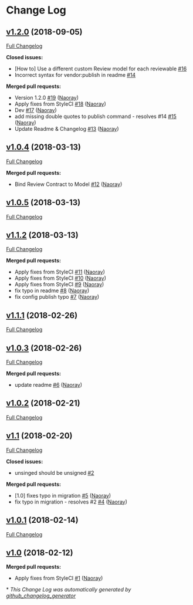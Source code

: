 # Change Log

## [v1.2.0](https://github.com/naoray/laravel-reviewable/tree/v1.2.0) (2018-09-05)
[Full Changelog](https://github.com/naoray/laravel-reviewable/compare/v1.0.4...v1.2.0)

**Closed issues:**

- \[How to\] Use a different custom Review model for each reviewable [\#16](https://github.com/Naoray/laravel-reviewable/issues/16)
- Incorrect syntax for vendor:publish in readme [\#14](https://github.com/Naoray/laravel-reviewable/issues/14)

**Merged pull requests:**

- Version 1.2.0 [\#19](https://github.com/Naoray/laravel-reviewable/pull/19) ([Naoray](https://github.com/Naoray))
- Apply fixes from StyleCI [\#18](https://github.com/Naoray/laravel-reviewable/pull/18) ([Naoray](https://github.com/Naoray))
- Dev [\#17](https://github.com/Naoray/laravel-reviewable/pull/17) ([Naoray](https://github.com/Naoray))
- add missing double quotes to publish command - resolves \#14 [\#15](https://github.com/Naoray/laravel-reviewable/pull/15) ([Naoray](https://github.com/Naoray))
- Update Readme & Changelog [\#13](https://github.com/Naoray/laravel-reviewable/pull/13) ([Naoray](https://github.com/Naoray))

## [v1.0.4](https://github.com/naoray/laravel-reviewable/tree/v1.0.4) (2018-03-13)
[Full Changelog](https://github.com/naoray/laravel-reviewable/compare/v1.0.5...v1.0.4)

**Merged pull requests:**

- Bind Review Contract to Model [\#12](https://github.com/Naoray/laravel-reviewable/pull/12) ([Naoray](https://github.com/Naoray))

## [v1.0.5](https://github.com/naoray/laravel-reviewable/tree/v1.0.5) (2018-03-13)
[Full Changelog](https://github.com/naoray/laravel-reviewable/compare/v1.1.2...v1.0.5)

## [v1.1.2](https://github.com/naoray/laravel-reviewable/tree/v1.1.2) (2018-03-13)
[Full Changelog](https://github.com/naoray/laravel-reviewable/compare/v1.1.1...v1.1.2)

**Merged pull requests:**

- Apply fixes from StyleCI [\#11](https://github.com/Naoray/laravel-reviewable/pull/11) ([Naoray](https://github.com/Naoray))
- Apply fixes from StyleCI [\#10](https://github.com/Naoray/laravel-reviewable/pull/10) ([Naoray](https://github.com/Naoray))
- Apply fixes from StyleCI [\#9](https://github.com/Naoray/laravel-reviewable/pull/9) ([Naoray](https://github.com/Naoray))
- fix typo in readme [\#8](https://github.com/Naoray/laravel-reviewable/pull/8) ([Naoray](https://github.com/Naoray))
- fix config publish typo [\#7](https://github.com/Naoray/laravel-reviewable/pull/7) ([Naoray](https://github.com/Naoray))

## [v1.1.1](https://github.com/naoray/laravel-reviewable/tree/v1.1.1) (2018-02-26)
[Full Changelog](https://github.com/naoray/laravel-reviewable/compare/v1.0.3...v1.1.1)

## [v1.0.3](https://github.com/naoray/laravel-reviewable/tree/v1.0.3) (2018-02-26)
[Full Changelog](https://github.com/naoray/laravel-reviewable/compare/v1.0.2...v1.0.3)

**Merged pull requests:**

- update readme [\#6](https://github.com/Naoray/laravel-reviewable/pull/6) ([Naoray](https://github.com/Naoray))

## [v1.0.2](https://github.com/naoray/laravel-reviewable/tree/v1.0.2) (2018-02-21)
[Full Changelog](https://github.com/naoray/laravel-reviewable/compare/v1.1...v1.0.2)

## [v1.1](https://github.com/naoray/laravel-reviewable/tree/v1.1) (2018-02-20)
[Full Changelog](https://github.com/naoray/laravel-reviewable/compare/v1.0.1...v1.1)

**Closed issues:**

- unsinged should be unsigned [\#2](https://github.com/Naoray/laravel-reviewable/issues/2)

**Merged pull requests:**

- \[1.0\] fixes typo in migration [\#5](https://github.com/Naoray/laravel-reviewable/pull/5) ([Naoray](https://github.com/Naoray))
- fix typo in migration - resolves \#2 [\#4](https://github.com/Naoray/laravel-reviewable/pull/4) ([Naoray](https://github.com/Naoray))

## [v1.0.1](https://github.com/naoray/laravel-reviewable/tree/v1.0.1) (2018-02-14)
[Full Changelog](https://github.com/naoray/laravel-reviewable/compare/v1.0...v1.0.1)

## [v1.0](https://github.com/naoray/laravel-reviewable/tree/v1.0) (2018-02-12)
**Merged pull requests:**

- Apply fixes from StyleCI [\#1](https://github.com/Naoray/laravel-reviewable/pull/1) ([Naoray](https://github.com/Naoray))



\* *This Change Log was automatically generated by [github_changelog_generator](https://github.com/skywinder/Github-Changelog-Generator)*